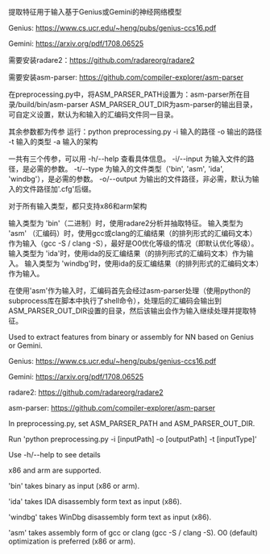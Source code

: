 提取特征用于输入基于Genius或Gemini的神经网络模型

Genius: https://www.cs.ucr.edu/~heng/pubs/genius-ccs16.pdf

Gemini: https://arxiv.org/pdf/1708.06525

需要安装radare2：https://github.com/radareorg/radare2

需要安装asm-parser: https://github.com/compiler-explorer/asm-parser

在preprocessing.py中，将ASM_PARSER_PATH设置为：asm-parser所在目录/build/bin/asm-parser
ASM_PARSER_OUT_DIR为asm-parser的输出目录，可自定义设置，默认为和输入的汇编码文件同一目录。

其余参数都为传参
运行：python preprocessing.py -i 输入的路径 -o 输出的路径 -t 输入的类型 -a 输入的架构

一共有三个传参，可以用 -h/--help 查看具体信息。
-i/--input 为输入文件的路径，是必需的参数。
-t/--type 为输入的文件类型（'bin', 'asm', 'ida', 'windbg'），是必需的参数。
-o/--output 为输出的文件路径，非必需，默认为输入的文件路径加'.cfg'后缀。

对于所有输入类型，都只支持x86和arm架构

输入类型为 'bin'（二进制）时，使用radare2分析并抽取特征。
输入类型为 'asm' （汇编码）时，使用gcc或clang的汇编结果（的排列形式的汇编码文本）作为输入（gcc -S / clang -S），最好是O0优化等级的情况（即默认优化等级）。
输入类型为 'ida'时，使用ida的反汇编结果（的排列形式的汇编码文本）作为输入。
输入类型为 'windbg'时，使用ida的反汇编结果（的排列形式的汇编码文本）作为输入。

在使用'asm'作为输入时，汇编码首先会经过asm-parser处理（使用python的subprocess库在脚本中执行了shell命令），处理后的汇编码会输出到ASM_PARSER_OUT_DIR设置的目录，然后该输出会作为输入继续处理并提取特征。

Used to extract features from binary or assembly for NN based on Genius or Gemini.

Genius: https://www.cs.ucr.edu/~heng/pubs/genius-ccs16.pdf

Gemini: https://arxiv.org/pdf/1708.06525

radare2: https://github.com/radareorg/radare2

asm-parser: https://github.com/compiler-explorer/asm-parser

In preprocessing.py, set ASM_PARSER_PATH and ASM_PARSER_OUT_DIR.

Run 'python preprocessing.py -i [inputPath] -o [outputPath] -t [inputType]'

Use -h/--help to see details

x86 and arm are supported.

'bin' takes binary as input (x86 or arm).

'ida' takes IDA disassembly form text as input (x86).

'windbg' takes WinDbg disassembly form text as input (x86).

'asm' takes assembly form of gcc or clang (gcc -S / clang -S). O0 (default) optimization is preferred (x86 or arm).